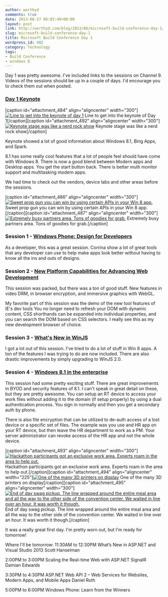 ```yaml
---
author: worthyd
comments: true
date: 2013-06-27 06:03:49+00:00
layout: post
link: http://worthyd.com/blog/2013/06/microsoft-build-conference-day-1/
slug: microsoft-build-conference-day-1
title: Microsoft Build Conference Day 1
wordpress_id: 482
category: Technology
tags:
- Build Conference
- windows 8
---
```


Day 1 was pretty awesome.  I've included links to the sessions on Channel 9. Videos of the sessions should be up in a couple of days. I'd encourage you to check them out when posted.



### [Day 1 Keynote](http://channel9.msdn.com/Events/Build/2013/1-001)


[caption id="attachment_484" align="aligncenter" width="300"][![Line to get into the keynote of day 1](http://blog.worthyd.com/wp-content/uploads/2013/06/Keynote-300x225.jpg)](http://blog.worthyd.com/wp-content/uploads/2013/06/Keynote.jpg) Line to get into the keynote of Day 1[/caption][caption id="attachment_492" align="aligncenter" width="300"][![Keynote stage was like a nerd rock show](http://blog.worthyd.com/wp-content/uploads/2013/06/keynote_before-300x225.jpg)](http://blog.worthyd.com/wp-content/uploads/2013/06/keynote_before.jpg) Keynote stage was like a nerd rock show[/caption]

Keynote showed a lot of good information about Windows 8.1, Bing Apps, and Spark.  

8.1 has some really cool features that a lot of people feel should have come with Windows 8.  There is now a good blend between Modern apps and Desktop apps. You get the start button back. There is better multi monitor support and multitasking modern apps. 

We had time to check out the vendors, device labs and other areas before the sessions.

[caption id="attachment_486" align="aligncenter" width="300"][![Sweet prop gun you can win by using certain APIs in your Win 8 app.](http://blog.worthyd.com/wp-content/uploads/2013/06/BigGun-300x225.jpg)](http://blog.worthyd.com/wp-content/uploads/2013/06/BigGun.jpg) Sweet prop gun you can win by using certain APIs in your Win 8 app.[/caption][caption id="attachment_487" align="aligncenter" width="300"][![Extremely busy partners area. Tons of goodies for grab.](http://blog.worthyd.com/wp-content/uploads/2013/06/partners-300x225.jpg)](http://blog.worthyd.com/wp-content/uploads/2013/06/partners.jpg) Extremely busy partners area. Tons of goodies for grab.[/caption] 



### Session 1 - [Windows Phone: Design for Developers](http://channel9.msdn.com/Events/Build/2013/2-202)

As a developer, this was a great session.  Corrina show a lot of great tools that any developer can use to help make apps look better without having to know all the ins and outs of designs.



### Session 2 - [New Platform Capabilities for Advancing Web Development](http://channel9.msdn.com/Events/Build/2013/2-067)

This session was packed, but there was a ton of good stuff.  New features in video DRM, in browser encryption, and immersive  graphics with WebGL.

My favorite part of this session was the demo of the new tool features of IE's dev tools  You no longer need to refresh your DOM with dynamic content, CSS shorthands can be expanded into individual properties, and you can search the DOM based on CSS selectors.  I really see this as my new development browser of choice.



### Session 3 - [What's New in WinJS](http://channel9.msdn.com/Events/Build/2013/2-165)

I got a lot out of this session. I've tried to do a lot of stuff in Win 8 apps.  A ton of the features I was trying to do are now included. There are also drastic improvements by simply upgrading to WinJS 2.0.



### Session 4 - [Windows 8.1 in the enterprise](http://channel9.msdn.com/Events/Build/2013/2-194)

This session had some pretty exciting stuff.  There are great improvements in BYOD and security features of 8.1.  I can't speak in great detail on these, but they are pretty awesome.  You can setup an RT device to access your work files without adding it to the domain (if setup properly) by using a dual authentication process. You sign in normally and then you get a secondary auth by phone.  

There is also file encryption that can be utilized to de-auth access of a lost device or a specific set of files. The example was you use and HR app on your RT device, but then leave the HR department to work as a PM. Your server administrator can revoke access of the HR app and not the whole device.  

[caption id="attachment_493" align="aligncenter" width="300"][![Hackathon participants got an exclusive work area.  Experts roam in the area to help out.](http://blog.worthyd.com/wp-content/uploads/2013/06/hackathon-300x225.jpg)](http://blog.worthyd.com/wp-content/uploads/2013/06/hackathon.jpg) Hackathon participants got an exclusive work area.  Experts roam in the area to help out.[/caption][caption id="attachment_494" align="aligncenter" width="225"][![One of the many 3D printers on display](http://blog.worthyd.com/wp-content/uploads/2013/06/3dprinter-225x300.jpg)](http://blog.worthyd.com/wp-content/uploads/2013/06/3dprinter.jpg) One of the many 3D printers on display[/caption][caption id="attachment_495" align="aligncenter" width="300"][![End of day swag pickup.  The line wrapped around the entire meal area and all the way to the other side of the convention center.  We waited in line over an hour. It was worth it though.](http://blog.worthyd.com/wp-content/uploads/2013/06/swag-pickup-300x225.jpg)](http://blog.worthyd.com/wp-content/uploads/2013/06/swag-pickup.jpg) End of day swag pickup.  The line wrapped around the entire meal area and all the way to the other side of the convention center.  We waited in line over an hour. It was worth it though.[/caption]

It was a really great first day.  I'm pretty worn out, but I'm ready for tomorrow!

Where I'll be tomorrow:
11:30AM to 12:30PM 
What’s New in ASP.NET and Visual Studio 2013
Scott Hanselman

2:00PM to 3:00PM 
Scaling the Real-time Web with ASP.NET SignalR
Damian Edwards

3:30PM to 4:30PM 
ASP.NET Web API 2 – Web Services for Websites, Modern Apps, and Mobile Apps
Daniel Roth

5:00PM to 6:00PM 
Windows Phone: Learn from the Winners
